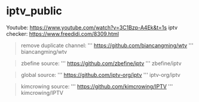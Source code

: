 # iptv_public
Youtube: https://www.youtube.com/watch?v=3C1Bzp-A4Ek&t=1s
iptv checker: https://www.freedidi.com/8309.html

>remove duplicate channel:
'''
https://github.com/biancangming/wtv
'''
biancangming/wtv

>zbefine source:
'''
https://github.com/zbefine/iptv
'''
zbefine/iptv

>global source:
'''
https://github.com/iptv-org/iptv
'''
iptv-org/iptv

>kimcrowing source:
'''
https://github.com/kimcrowing/IPTV
'''
kimcrowing/IPTV
